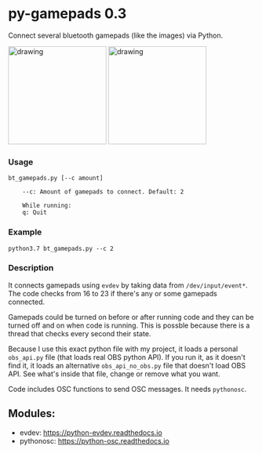 # py-gamepads 0.3
Connect several bluetooth gamepads (like the images) via Python.
<p>
<img src="https://user-images.githubusercontent.com/4954109/124144597-7e90c880-da62-11eb-9a19-f3bd5ef61551.png" alt="drawing" width="200"/>
<img src="https://user-images.githubusercontent.com/4954109/124145124-e9420400-da62-11eb-816d-0e94f513c754.png" alt="drawing" width="200"/>
</p>

### Usage

```
bt_gamepads.py [--c amount]

    --c: Amount of gamepads to connect. Default: 2
    
    While running:
    q: Quit
```
### Example
`python3.7 bt_gamepads.py --c 2`
### Description
It connects gamepads using `evdev` by taking data from `/dev/input/event*`. The code checks from 16 to 23 if there's any or some gamepads connected.

Gamepads could be turned on before or after running code and they can be turned off and on when code is running. This is possble because there is a thread that checks every second their state.

Because I use this exact python file with my project, it loads a personal `obs_api.py` file (that loads real OBS python API). If you run it, as it doesn't find it, it loads an alternative `obs_api_no_obs.py` file that doesn't load OBS API. See what's inside that file, change or remove what you want.

Code includes OSC functions to send OSC messages. It needs `pythonosc`.

## Modules:
- evdev: https://python-evdev.readthedocs.io
- pythonosc: https://python-osc.readthedocs.io
